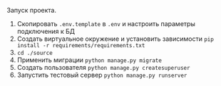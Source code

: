 Запуск проекта.

1. Скопировать `.env.template` в `.env` и настроить параметры подключения к БД
2. Создать виртуальное окружение и установить зависимости `pip install -r requirements/requirements.txt`
3. `cd ./source`
4. Применить миграции `python manage.py migrate`
5. Создать пользователя `python manage.py createsuperuser`
6. Запустить тестовый сервер `python manage.py runserver`

